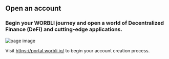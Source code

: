 ## Open an account
### Begin your WORBLI journey and open a world of Decentralized Finance (DeFi) and cutting-edge applications.

![page image](../images/account.jpg)

Visit https://portal.worbli.io/ to begin your account creation process.
